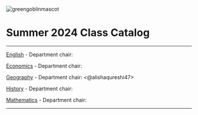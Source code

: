 ![greengoblinmascot](media/gg.jpeg)
# Summer 2024 Class Catalog
---

[English](english.md) - Department chair: <github username>

[Economics](economics.md) - Department chair: <Minh-Nguyen-2005> 

[Geography](geography.md) - Department chair: <@alishaqureshi47>

[History](history.md) - Department chair: <github username>

[Mathematics](math.md) - Department chair: <github username>

---
